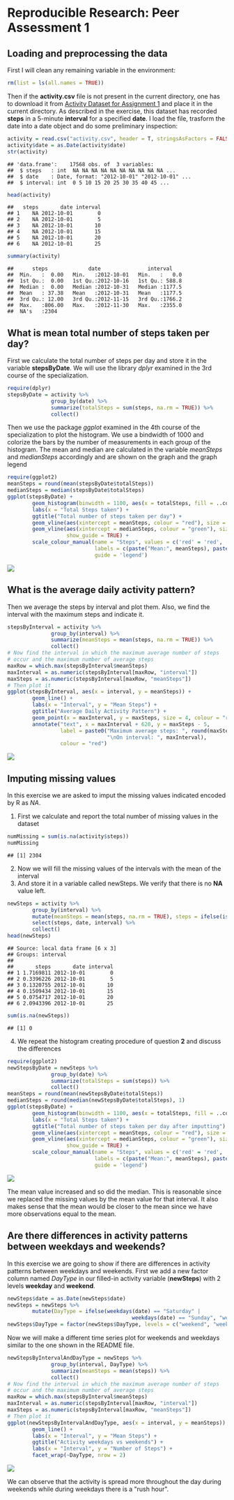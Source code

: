 # Reproducible Research: Peer Assessment 1



## Loading and preprocessing the data

First I will clean any remaining variable in the environment:

```r
rm(list = ls(all.names = TRUE))
```
Then if the **activity.csv** file is not present in the current directory, one has to download it from [Activity Dataset for Assignment 1](https://d396qusza40orc.cloudfront.net/repdata%2Fdata%2Factivity.zip) and place it in the current directory.
As described in the exercise, this dataset has recorded **steps** in a 5-minute **interval** for a specified **date**.
I load the file, trasform the date into a date object and do some preliminary inspection:

```r
activity = read.csv("activity.csv", header = T, stringsAsFactors = FALSE)
activity$date = as.Date(activity$date)
str(activity)
```

```
## 'data.frame':	17568 obs. of  3 variables:
##  $ steps   : int  NA NA NA NA NA NA NA NA NA NA ...
##  $ date    : Date, format: "2012-10-01" "2012-10-01" ...
##  $ interval: int  0 5 10 15 20 25 30 35 40 45 ...
```

```r
head(activity)
```

```
##   steps       date interval
## 1    NA 2012-10-01        0
## 2    NA 2012-10-01        5
## 3    NA 2012-10-01       10
## 4    NA 2012-10-01       15
## 5    NA 2012-10-01       20
## 6    NA 2012-10-01       25
```

```r
summary(activity)
```

```
##      steps             date               interval     
##  Min.   :  0.00   Min.   :2012-10-01   Min.   :   0.0  
##  1st Qu.:  0.00   1st Qu.:2012-10-16   1st Qu.: 588.8  
##  Median :  0.00   Median :2012-10-31   Median :1177.5  
##  Mean   : 37.38   Mean   :2012-10-31   Mean   :1177.5  
##  3rd Qu.: 12.00   3rd Qu.:2012-11-15   3rd Qu.:1766.2  
##  Max.   :806.00   Max.   :2012-11-30   Max.   :2355.0  
##  NA's   :2304
```


## What is mean total number of steps taken per day?

First we calculate the total number of steps per day and store it in the variable **stepsByDate**. We will use the library *dplyr* examined in the 3rd course of the specialization.

```r
require(dplyr)
stepsByDate = activity %>% 
              group_by(date) %>% 
              summarize(totalSteps = sum(steps, na.rm = TRUE)) %>% 
              collect()
```
Then we use the package *ggplot* examined in the 4th course of the specialization to plot the histogram.
We use a bindwidth of 1000 and colorize the bars by the number of measurements in each group of the histogram.
The mean and median are calculated in the variable *meanSteps* and *medianSteps* accordingly and are shown on the graph and the graph legend

```r
require(ggplot2)
meanSteps = round(mean(stepsByDate$totalSteps))
medianSteps = median(stepsByDate$totalSteps)
ggplot(stepsByDate) + 
        geom_histogram(binwidth = 1100, aes(x = totalSteps, fill = ..count..)) + 
        labs(x = "Total Steps taken") + 
        ggtitle("Total number of steps taken per day") + 
        geom_vline(aes(xintercept = meanSteps, colour = "red"), size = 2, linetype = "longdash") + 
        geom_vline(aes(xintercept = medianSteps, colour = "green"), size = 2, linetype = "longdash", 
                   show_guide = TRUE) + 
        scale_colour_manual(name = "Steps", values = c('red' = 'red', 'green' = 'green'), 
                            labels = c(paste("Mean:", meanSteps), paste("Median:", medianSteps)), 
                            guide = 'legend')
```

![](figure/unnamed-chunk-4-1.png) 

## What is the average daily activity pattern?

Then we average the steps by interval and plot them.
Also, we find the interval with the maximum steps and indicate it.


```r
stepsByInterval = activity %>% 
              group_by(interval) %>% 
              summarize(meanSteps = mean(steps, na.rm = TRUE)) %>% 
              collect()
# Now find the interval in which the maximum average number of steps 
# occur and the maximum number of average steps
maxRow = which.max(stepsByInterval$meanSteps)
maxInterval = as.numeric(stepsByInterval[maxRow, "interval"])
maxSteps = as.numeric(stepsByInterval[maxRow, "meanSteps"])
# Then plot it
ggplot(stepsByInterval, aes(x = interval, y = meanSteps)) + 
        geom_line() + 
        labs(x = "Interval", y = "Mean Steps") + 
        ggtitle("Average Daily Activity Pattern") + 
        geom_point(x = maxInterval, y = maxSteps, size = 4, colour = "red") + 
        annotate("text", x = maxInterval + 620, y = maxSteps - 5, 
                 label = paste0("Maximum average steps: ", round(maxSteps, 1), 
                                "\nOn interval: ", maxInterval), 
                 colour = "red") 
```

![](figure/unnamed-chunk-5-1.png) 

## Imputing missing values

In this exercise we are asked to imput the missing values indicated encoded by R as *NA*.

1. First we calculate and report the total number of missing values in the dataset

```r
numMissing = sum(is.na(activity$steps))
numMissing
```

```
## [1] 2304
```
2. Now we will fill the missing values of the intervals with the mean of the interval
3. And store it in a variable called newSteps. We verify that there is no **NA** value left.

```r
newSteps = activity %>% 
        group_by(interval) %>% 
        mutate(meanSteps = mean(steps, na.rm = TRUE), steps = ifelse(is.na(steps), meanSteps, steps)) %>% 
        select(steps, date, interval) %>% 
        collect()
head(newSteps)
```

```
## Source: local data frame [6 x 3]
## Groups: interval
## 
##       steps       date interval
## 1 1.7169811 2012-10-01        0
## 2 0.3396226 2012-10-01        5
## 3 0.1320755 2012-10-01       10
## 4 0.1509434 2012-10-01       15
## 5 0.0754717 2012-10-01       20
## 6 2.0943396 2012-10-01       25
```

```r
sum(is.na(newSteps))
```

```
## [1] 0
```

4. We repeat the histogram creating procedure of question **2** and discuss the differences


```r
require(ggplot2)
newStepsByDate = newSteps %>% 
              group_by(date) %>% 
              summarize(totalSteps = sum(steps)) %>% 
              collect()
meanSteps = round(mean(newStepsByDate$totalSteps))
medianSteps = round(median(newStepsByDate$totalSteps), 1)
ggplot(stepsByDate) + 
        geom_histogram(binwidth = 1100, aes(x = totalSteps, fill = ..count..)) + 
        labs(x = "Total Steps taken") + 
        ggtitle("Total number of steps taken per day after imputting") + 
        geom_vline(aes(xintercept = meanSteps, colour = "red"), size = 2) + 
        geom_vline(aes(xintercept = medianSteps, colour = "green"), size = 2, linetype = "longdash", 
                   show_guide = TRUE) + 
        scale_colour_manual(name = "Steps", values = c('red' = 'red', 'green' = 'green'), 
                            labels = c(paste("Mean:", meanSteps), paste("Median:", medianSteps)), 
                            guide = 'legend')
```

![](figure/unnamed-chunk-8-1.png) 

The mean value increased and so did the median. This is reasonable since we replaced the missing values by the mean value for that interval. It also makes sense that the mean would be closer to the mean since we have more observations equal to the mean.

## Are there differences in activity patterns between weekdays and weekends?

In this exercise we are going to show if there are differences in activity patterns between weekdays and weekends.
First we add a new factor column named *DayType* in our filled-in activity variable (**newSteps**) with 2 levels **weekday** and **weekend**.

```r
newSteps$date = as.Date(newSteps$date)
newSteps = newSteps %>% 
        mutate(DayType = ifelse(weekdays(date) == "Saturday" | 
                                        weekdays(date) == "Sunday", "weekend", "weekday")) 
newSteps$DayType = factor(newSteps$DayType, levels = c("weekend", "weekday"))
```

Now we will make a different time series plot for weekends and weekdays similar to the one shown in the README file.

```r
newStepsByIntervalAndDayType = newSteps %>% 
              group_by(interval, DayType) %>% 
              summarize(meanSteps = mean(steps)) %>% 
              collect()
# Now find the interval in which the maximum average number of steps 
# occur and the maximum number of average steps
maxRow = which.max(stepsByInterval$meanSteps)
maxInterval = as.numeric(stepsByInterval[maxRow, "interval"])
maxSteps = as.numeric(stepsByInterval[maxRow, "meanSteps"])
# Then plot it
ggplot(newStepsByIntervalAndDayType, aes(x = interval, y = meanSteps)) + 
        geom_line() + 
        labs(x = "Interval", y = "Mean Steps") + 
        ggtitle("Activity weekdays vs weekends") + 
        labs(x = "Interval", y = "Number of Steps") +
        facet_wrap(~DayType, nrow = 2)
```

![](figure/unnamed-chunk-10-1.png) 

We can observe that the activity is spread more throughout the day during weekends while during weekdays there is a "rush hour".

